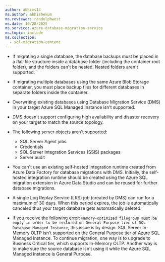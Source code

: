 ```yaml
---
author: abhims14
ms.author: abhishekum
ms.reviewer: randolphwest
ms.date: 10/28/2025
ms.service: azure-database-migration-service
ms.topic: include
ms.collection:
  - sql-migration-content
---
```


- If migrating a single database, the database backups must be placed in a flat-file structure inside a database folder (including the container root folder), and the folders can't be nested. Nested folders aren't supported.

- If migrating multiple databases using the same Azure Blob Storage container, you must place backup files for different databases in separate folders inside the container.

- Overwriting existing databases using Database Migration Service (DMS) in your target Azure SQL Managed Instance isn't supported.

- DMS doesn't support configuring high availability and disaster recovery on your target to match the source topology.

- The following server objects aren't supported:

  - SQL Server Agent jobs
  - Credentials
  - SQL Server Integration Services (SSIS) packages
  - Server audit

- You can't use an existing self-hosted integration runtime created from Azure Data Factory for database migrations with DMS. Initially, the self-hosted integration runtime should be created using the Azure SQL migration extension in Azure Data Studio and can be reused for further database migrations.

- A single Log Replay Service (LRS) job (created by DMS) can run for a maximum of 30 days. When this period expires, the job is automatically canceled thus your target database gets automatically deleted.

- If you receive the following error: `Memory-optimized filegroup must be empty in order to be restored on General Purpose tier of SQL Database Managed Instance`, this issue is by design. SQL Server In-Memory OLTP isn't supported on the General Purpose tier of Azure SQL Managed Instance. To continue migration, one way is to upgrade to Business Critical tier, which supports In-Memory OLTP. Another way is to make sure the source database isn't using it while the Azure SQL Managed Instance is General Purpose.
